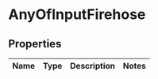 # AnyOfInputFirehose

## Properties
Name | Type | Description | Notes
------------ | ------------- | ------------- | -------------
